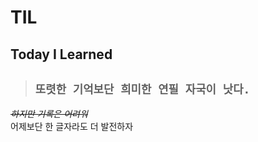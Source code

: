 # TIL
## Today I Learned
>**`또렷한 기억보단 희미한 연필 자국이 낫다.`**
>---
_~~하지만 기록은 어려워~~_  
어제보단 한 글자라도 더 발전하자
